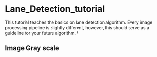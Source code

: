 # Lane_Detection_tutorial
This tutorial teaches the basics on lane detection algorithm. Every image 
processing pipeline is slightly different, however, this should serve as a 
guideline for your future algorithm. \


## Image Gray scale

